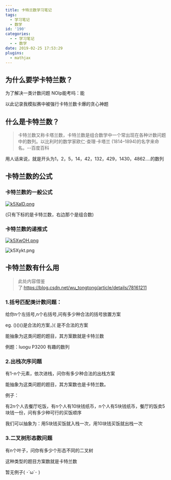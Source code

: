 ```yaml
---
title: 卡特兰数学习笔记
tags:
  - 学习笔记
  - 数学
id: '190'
categories:
  - - 学习笔记
  - - 数学
date: 2019-02-25 17:53:29
plugins:
  - mathjax
---
```


## 为什么要学卡特兰数？

为了解决一类计数问题 NOIp能考吗：能 

以此记录我模拟赛中被强行卡特兰数卡爆的贪心神题


## 什么是卡特兰数？

> 卡特兰数又称卡塔兰数，卡特兰数是组合数学中一个常出现在各种计数问题中的数列。以比利时的数学家欧仁·查理·卡塔兰 (1814–1894)的名字来命名。--百度百科

用人话来说，就是开头为1，2，5，14，42，132，429，1430，4862....的数列

## 卡特兰数的公式

### 卡特兰数的一般公式

[![k5XalD.png](https://s2.ax1x.com/2019/02/25/k5XalD.png)](https://imgchr.com/i/k5XalD) 

(只有下标的是卡特兰数，右边那个是组合数)

### 卡特兰数的递推式

[![k5XwOH.png](https://s2.ax1x.com/2019/02/25/k5XwOH.png)](https://imgchr.com/i/k5XwOH) 

![k5Xykt.png](https://s2.ax1x.com/2019/02/25/k5Xykt.png)


## 卡特兰数有什么用

> 此处内容借鉴了:https://blog.csdn.net/wu_tongtong/article/details/78161211

### 1.括号匹配类计数问题：

给你n个左括号,n个右括号,问有多少种合法的括号放置方案 　　

eg. ()()()是合法的方案，)( 是不合法的方案 　　

能抽象为这类问题的题目，其方案数就是卡特兰数 　　

例题：luogu P3200 有趣的数列

### 2.出栈次序问题

有1-n个元素，依次进栈，问你有多少种合法的出栈方案 　　

能抽象为这类问题的题目，其方案数也是卡特兰数。 　　

例子： 　　　　

有2n个人去餐厅吃饭，有n个人有10块钱纸币，n个人有5块钱纸币，餐厅的饭卖5块钱一份，问有多少种可行的买饭顺序 　　　　

我们可以抽象为：用5块钱买饭就入栈一次，用10块钱买饭就出栈一次

### 3.二叉树形态数问题

有n个叶子，问你有多少个形态不同的二叉树

这种类型的题目方案数就是卡特兰数 　　

暂无例子( ･´ω`･ )